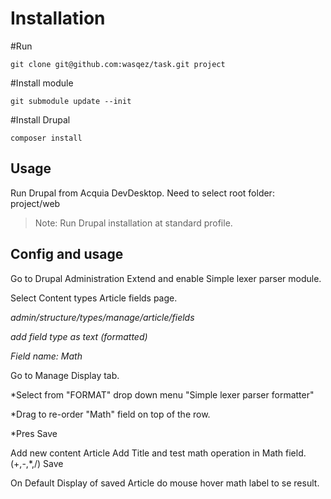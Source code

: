 # Installation

#Run

`git clone git@github.com:wasqez/task.git project`

#Install module 

`git submodule update --init`

#Install Drupal

`composer install`

## Usage

Run Drupal from Acquia DevDesktop.
Need to select root folder: project/web

> Note: Run Drupal installation at standard profile.

## Config and usage

Go to Drupal Administration Extend and enable Simple lexer parser module. 

Select Content types Article fields page.

*admin/structure/types/manage/article/fields*

*add field type as text (formatted)*

*Field name: Math*

Go to Manage Display tab.

*Select from "FORMAT" drop down menu "Simple lexer parser formatter"

*Drag to re-order "Math" field on top of the row. 

*Pres Save

Add new content Article 
Add Title and test math operation in Math field.
(+,-,*,/)
Save 

On Default Display of saved Article do mouse hover math label to se result.
